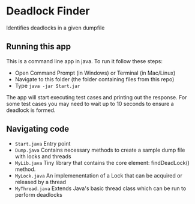 # Deadlock Finder
Identifies deadlocks in a given dumpfile

## Running this app
This is a command line app in java. To run it follow these steps: 
- Open Command Prompt (in Windows) or Terminal (in Mac/Linux) 
- Navigate to this folder (the folder containing files from this repo)
- Type `java -jar Start.jar`

The app will start executing test cases and printing out the response. For some test cases you may need to wait up to 10 seconds to ensure a deadlock is formed.

## Navigating code
- `Start.java` Entry point
- `Dump.java` Contains necessary methods to create a sample dump file with locks and threads
- `MyLib.java` Tiny library that contains the core element: findDeadLock() method.
- `MyLock.java` An implemenentation of a Lock that can be acquired or released by a thread
- `MyThread.java` Extends Java's basic thread class which can be run to perform deadlocks

